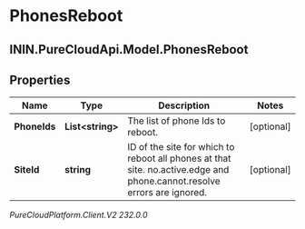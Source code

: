 # PhonesReboot

## ININ.PureCloudApi.Model.PhonesReboot

## Properties

|Name | Type | Description | Notes|
|------------ | ------------- | ------------- | -------------|
| **PhoneIds** | **List&lt;string&gt;** | The list of phone Ids to reboot. | [optional] |
| **SiteId** | **string** | ID of the site for which to reboot all phones at that site. no.active.edge and phone.cannot.resolve errors are ignored. | [optional] |



_PureCloudPlatform.Client.V2 232.0.0_
